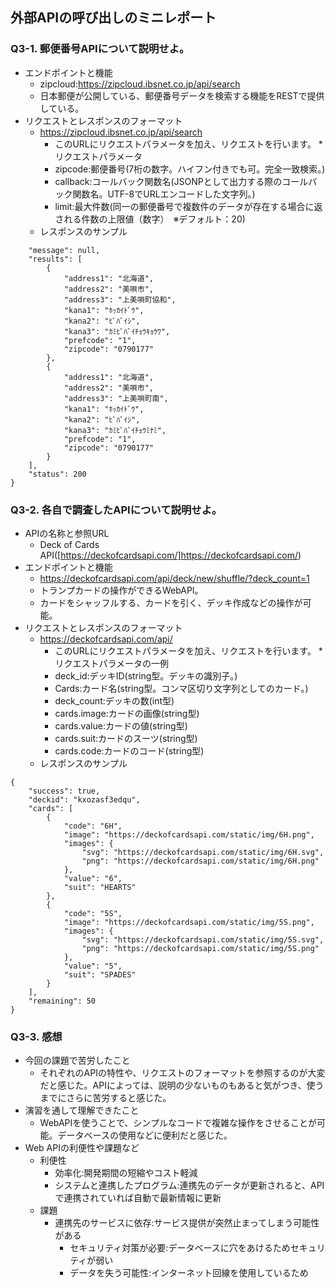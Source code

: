 ## 外部APIの呼び出しのミニレポート
### Q3-1. 郵便番号APIについて説明せよ。
* エンドポイントと機能
    * zipcloud:https://zipcloud.ibsnet.co.jp/api/search
    * 日本郵便が公開している、郵便番号データを検索する機能をRESTで提供している。
* リクエストとレスポンスのフォーマット    
    * https://zipcloud.ibsnet.co.jp/api/search
        * このURLにリクエストパラメータを加え、リクエストを行います。
    *リクエストパラメータ
        * zipcode:郵便番号(7桁の数字。ハイフン付きでも可。完全一致検索。)
        * callback:コールバック関数名(JSONPとして出力する際のコールバック関数名。UTF-8でURLエンコードした文字列。)
        * limit:最大件数(同一の郵便番号で複数件のデータが存在する場合に返される件数の上限値（数字）　※デフォルト：20)
    * レスポンスのサンプル
```
	"message": null,
	"results": [
		{
			"address1": "北海道",
			"address2": "美唄市",
			"address3": "上美唄町協和",
			"kana1": "ﾎｯｶｲﾄﾞｳ",
			"kana2": "ﾋﾞﾊﾞｲｼ",
			"kana3": "ｶﾐﾋﾞﾊﾞｲﾁｮｳｷｮｳﾜ",
			"prefcode": "1",
			"zipcode": "0790177"
		},
		{
			"address1": "北海道",
			"address2": "美唄市",
			"address3": "上美唄町南",
			"kana1": "ﾎｯｶｲﾄﾞｳ",
			"kana2": "ﾋﾞﾊﾞｲｼ",
			"kana3": "ｶﾐﾋﾞﾊﾞｲﾁｮｳﾐﾅﾐ",
			"prefcode": "1",
			"zipcode": "0790177"
		}
	],
	"status": 200
}
```
### Q3-2. 各自で調査したAPIについて説明せよ。
* APIの名称と参照URL
	* Deck of Cards API([https://deckofcardsapi.com/]https://deckofcardsapi.com/)
* エンドポイントと機能
	* https://deckofcardsapi.com/api/deck/new/shuffle/?deck_count=1
 	* トランプカードの操作ができるWebAPI。
 	* カードをシャッフルする、カードを引く、デッキ作成などの操作が可能。
* リクエストとレスポンスのフォーマット
    * https://deckofcardsapi.com/api/
        * このURLにリクエストパラメータを加え、リクエストを行います。
    *リクエストパラメータの一例
        * deck_id:デッキID(string型。デッキの識別子。)
        * Cards:カード名(string型。コンマ区切り文字列としてのカード。)
        * deck_count:デッキの数(int型)
        * cards.image:カードの画像(string型)
        * cards.value:カードの値(string型)
        * cards.suit:カードのスーツ(string型)
        * cards.code:カードのコード(string型)
    * レスポンスのサンプル
```
{
    "success": true,
    "deckid": "kxozasf3edqu",
    "cards": [
        {
            "code": "6H",
            "image": "https://deckofcardsapi.com/static/img/6H.png",
            "images": {
                "svg": "https://deckofcardsapi.com/static/img/6H.svg",
                "png": "https://deckofcardsapi.com/static/img/6H.png"
            },
            "value": "6",
            "suit": "HEARTS"
        },
        {
            "code": "5S",
            "image": "https://deckofcardsapi.com/static/img/5S.png",
            "images": {
                "svg": "https://deckofcardsapi.com/static/img/5S.svg",
                "png": "https://deckofcardsapi.com/static/img/5S.png"
            },
            "value": "5",
            "suit": "SPADES"
        }
    ],
    "remaining": 50
}

```
  
### Q3-3. 感想
* 今回の課題で苦労したこと
	* それぞれのAPIの特性や、リクエストのフォーマットを参照するのが大変だと感じた。APIによっては、説明の少ないものもあると気がつき、使うまでにさらに苦労すると感じた。
* 演習を通して理解できたこと
	* WebAPIを使うことで、シンプルなコードで複雑な操作をさせることが可能。データベースの使用などに便利だと感じた。
* Web APIの利便性や課題など
	* 利便性
 		* 効率化:開発期間の短縮やコスト軽減
   		* システムと連携したプログラム:連携先のデータが更新されると、APIで連携されていれば自動で最新情報に更新
 	* 課題
  		* 連携先のサービスに依存:サービス提供が突然止まってしまう可能性がある
    		* セキュリティ対策が必要:データベースに穴をあけるためセキュリティが弱い
      		* データを失う可能性:インターネット回線を使用しているため
